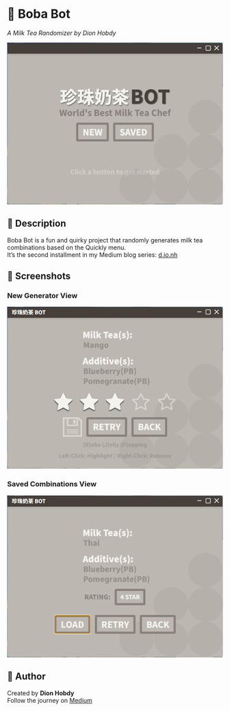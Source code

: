 # 🧋 Boba Bot

*A Milk Tea Randomizer by Dion Hobdy*

![Main Menu](https://raw.githubusercontent.com/dionhobdy/boba-bot/refs/heads/main/documentation/Screenshots/home.png)

## 📖 Description

Boba Bot is a fun and quirky project that randomly generates milk tea combinations based on the Quickly menu.  
It’s the second installment in my Medium blog series: [d.io.nh](https://medium.com/@d.io.nh)

## 📸 Screenshots

### New Generator View
![New Generator](https://raw.githubusercontent.com/dionhobdy/boba-bot/refs/heads/main/documentation/Screenshots/new.png)

### Saved Combinations View
![Saved Generator](https://raw.githubusercontent.com/dionhobdy/boba-bot/refs/heads/main/documentation/Screenshots/saved.png)

## 👤 Author

Created by **Dion Hobdy**  
Follow the journey on [Medium](https://medium.com/@d.io.nh)
